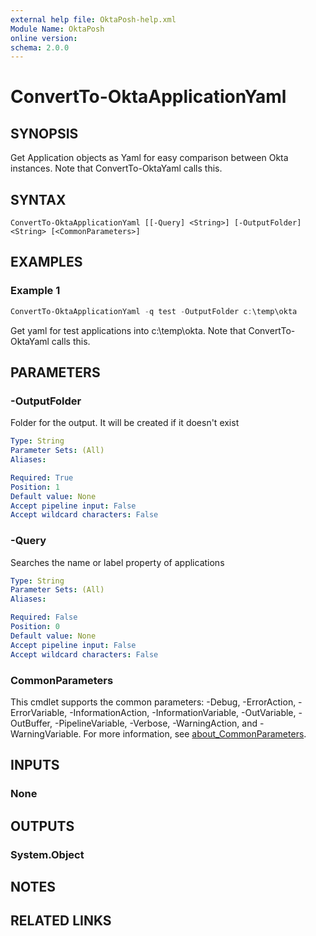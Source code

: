 ```yaml
---
external help file: OktaPosh-help.xml
Module Name: OktaPosh
online version:
schema: 2.0.0
---
```


# ConvertTo-OktaApplicationYaml

## SYNOPSIS
Get Application objects as Yaml for easy comparison between Okta instances. Note that ConvertTo-OktaYaml calls this.

## SYNTAX

```
ConvertTo-OktaApplicationYaml [[-Query] <String>] [-OutputFolder] <String> [<CommonParameters>]
```

## EXAMPLES

### Example 1
```powershell
ConvertTo-OktaApplicationYaml -q test -OutputFolder c:\temp\okta
```

Get yaml for test applications into c:\temp\okta. Note that ConvertTo-OktaYaml calls this.

## PARAMETERS

### -OutputFolder
Folder for the output. It will be created if it doesn't exist

```yaml
Type: String
Parameter Sets: (All)
Aliases:

Required: True
Position: 1
Default value: None
Accept pipeline input: False
Accept wildcard characters: False
```

### -Query
Searches the name or label property of applications

```yaml
Type: String
Parameter Sets: (All)
Aliases:

Required: False
Position: 0
Default value: None
Accept pipeline input: False
Accept wildcard characters: False
```

### CommonParameters
This cmdlet supports the common parameters: -Debug, -ErrorAction, -ErrorVariable, -InformationAction, -InformationVariable, -OutVariable, -OutBuffer, -PipelineVariable, -Verbose, -WarningAction, and -WarningVariable. For more information, see [about_CommonParameters](http://go.microsoft.com/fwlink/?LinkID=113216).

## INPUTS

### None

## OUTPUTS

### System.Object
## NOTES

## RELATED LINKS
